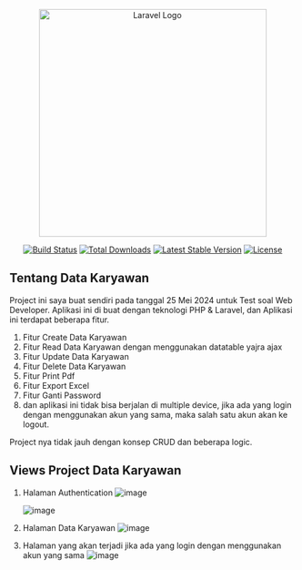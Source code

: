 <p align="center"><a href="https://laravel.com" target="_blank"><img src="https://raw.githubusercontent.com/laravel/art/master/logo-lockup/5%20SVG/2%20CMYK/1%20Full%20Color/laravel-logolockup-cmyk-red.svg" width="400" alt="Laravel Logo"></a></p>

<p align="center">
<a href="https://github.com/laravel/framework/actions"><img src="https://github.com/laravel/framework/workflows/tests/badge.svg" alt="Build Status"></a>
<a href="https://packagist.org/packages/laravel/framework"><img src="https://img.shields.io/packagist/dt/laravel/framework" alt="Total Downloads"></a>
<a href="https://packagist.org/packages/laravel/framework"><img src="https://img.shields.io/packagist/v/laravel/framework" alt="Latest Stable Version"></a>
<a href="https://packagist.org/packages/laravel/framework"><img src="https://img.shields.io/packagist/l/laravel/framework" alt="License"></a>
</p>

## Tentang Data Karyawan

Project ini saya buat sendiri pada tanggal 25 Mei 2024 untuk Test soal Web Developer. Aplikasi ini di buat dengan teknologi PHP & Laravel, dan Aplikasi ini terdapat beberapa fitur.
1. Fitur Create Data Karyawan
2. Fitur Read Data Karyawan dengan menggunakan datatable yajra ajax
3. Fitur Update Data Karyawan
4. Fitur Delete Data Karyawan
5. Fitur Print Pdf
6. Fitur Export Excel
7. Fitur Ganti Password
8. dan aplikasi ini tidak bisa berjalan di multiple device, jika ada yang login dengan menggunakan akun yang sama, maka salah satu akun akan ke logout.

Project nya tidak jauh dengan konsep CRUD dan beberapa logic.

## Views Project Data Karyawan

1. Halaman Authentication
   ![image](https://github.com/radenraflyy/data-karyawan-test-webdev/assets/91299350/22dd2dc1-f7ce-4bb5-bc71-78fa9262acde)

   ![image](https://github.com/radenraflyy/data-karyawan-test-webdev/assets/91299350/eddb863b-e1bd-40cc-881c-6c2019ca6ed0)

2. Halaman Data Karyawan
    ![image](https://github.com/radenraflyy/data-karyawan-test-webdev/assets/91299350/6fef8b43-5cd8-4974-8e09-d4ef00ed72fb)

3. Halaman yang akan terjadi jika ada yang login dengan menggunakan akun yang sama
   ![image](https://github.com/radenraflyy/data-karyawan-test-webdev/assets/91299350/9c59e095-1df2-4206-bdfe-6efd726125d9)
 



